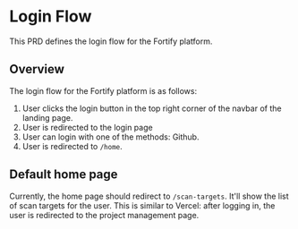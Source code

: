# Login Flow

This PRD defines the login flow for the Fortify platform.

## Overview

The login flow for the Fortify platform is as follows:

1. User clicks the login button in the top right corner of the navbar of the landing page.
2. User is redirected to the login page
3. User can login with one of the methods: Github.
4. User is redirected to `/home`.

## Default home page

Currently, the home page should redirect to `/scan-targets`. It'll show the list of scan targets for the user. This is similar to Vercel: after logging in, the user is redirected to the project management page.